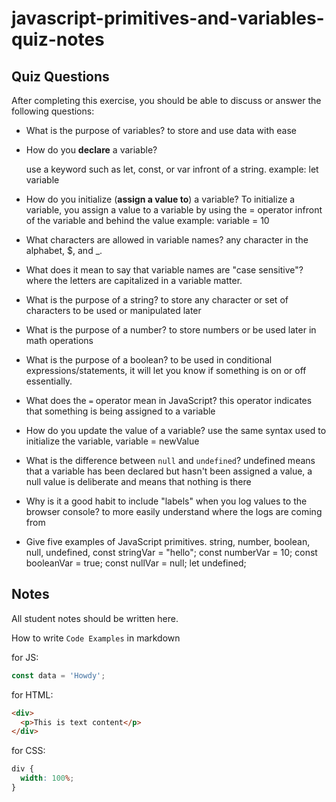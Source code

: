 # javascript-primitives-and-variables-quiz-notes

## Quiz Questions

After completing this exercise, you should be able to discuss or answer the following questions:

- What is the purpose of variables?
  to store and use data with ease
- How do you **declare** a variable?

  use a keyword such as let, const, or var infront of a string. example: let variable

- How do you initialize (**assign a value to**) a variable?
  To initialize a variable, you assign a value to a variable by using the = operator infront of the variable and behind the value
  example: variable = 10
- What characters are allowed in variable names?
  any character in the alphabet, $, and \_.
- What does it mean to say that variable names are "case sensitive"?
  where the letters are capitalized in a variable matter.
- What is the purpose of a string?
  to store any character or set of characters to be used or manipulated later
- What is the purpose of a number?
  to store numbers or be used later in math operations
- What is the purpose of a boolean?
  to be used in conditional expressions/statements, it will let you know if something is on or off essentially.
- What does the `=` operator mean in JavaScript?
  this operator indicates that something is being assigned to a variable
- How do you update the value of a variable?
  use the same syntax used to initialize the variable, variable = newValue
- What is the difference between `null` and `undefined`?
  undefined means that a variable has been declared but hasn't been assigned a value, a null value is deliberate and means that nothing is there
- Why is it a good habit to include "labels" when you log values to the browser console?
  to more easily understand where the logs are coming from
- Give five examples of JavaScript primitives.
  string, number, boolean, null, undefined,
  const stringVar = "hello";
  const numberVar = 10;
  const booleanVar = true;
  const nullVar = null;
  let undefined;

## Notes

All student notes should be written here.

How to write `Code Examples` in markdown

for JS:

```javascript
const data = 'Howdy';
```

for HTML:

```html
<div>
  <p>This is text content</p>
</div>
```

for CSS:

```css
div {
  width: 100%;
}
```
